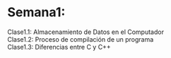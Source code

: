 # Semana1:
Clase1.1: Almacenamiento de Datos en el Computador <br/>
Clase1.2: Proceso de compilación de un programa <br/>
Clase1.3: Diferencias entre C y C++ <br/> 
